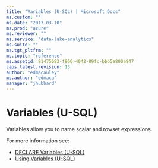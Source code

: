 ```yaml
---
title: "Variables (U-SQL) | Microsoft Docs"
ms.custom: ""
ms.date: "2017-03-10"
ms.prod: "azure"
ms.reviewer: ""
ms.service: "data-lake-analytics"
ms.suite: ""
ms.tgt_pltfrm: ""
ms.topic: "reference"
ms.assetid: 81475683-f866-4042-89fc-bbb5e800a947
caps.latest.revision: 13
author: "edmacauley"
ms.author: "edmaca"
manager: "jhubbard"
---
```

# Variables (U-SQL)
Variables allow you to name scalar and rowset expressions. 

For more information see:
* [DECLARE Variables (U-SQL)](../USQL/declare-variables-u-sql.md) 
* [Using Variables (U-SQL)](../USQL/using-variables-u-sql.md)
